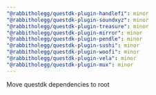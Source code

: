 ```yaml
---
"@rabbitholegg/questdk-plugin-handlefi": minor
"@rabbitholegg/questdk-plugin-soundxyz": minor
"@rabbitholegg/questdk-plugin-treasure": minor
"@rabbitholegg/questdk-plugin-mirror": minor
"@rabbitholegg/questdk-plugin-pendle": minor
"@rabbitholegg/questdk-plugin-sushi": minor
"@rabbitholegg/questdk-plugin-woofi": minor
"@rabbitholegg/questdk-plugin-vela": minor
"@rabbitholegg/questdk-plugin-mux": minor
---
```


Move questdk dependencies to root
